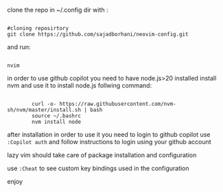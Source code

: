 clone the repo in ~/.config dir with :
<pre><code lang="sh">
#cloning reposirtory 
git clone https://github.com/sajadborhani/neovim-config.git
</code></pre>
and run:
<pre><code lang="sh">
nvim
</code></pre>

in order to use github copilot you need to have node.js>20 installed
install nvm and use it to install node.js follwing command:

<pre><code lang="sh">
        curl -o- https://raw.githubusercontent.com/nvm-sh/nvm/master/install.sh | bash
        source ~/.bashrc
        nvm install node
</code></pre>

after installation in order to use it you need to login to github copilot
use `:Copilot auth` and follow instructions to login using your github account

lazy vim should take care of package installation and configuration

use `:Cheat` to see custom key bindings used in the configuration

enjoy
